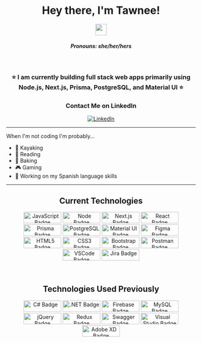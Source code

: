 <div align="center">

# Hey there, I'm Tawnee!

  <img src="https://raw.githubusercontent.com/MartinHeinz/MartinHeinz/master/wave.gif" width="30px">

##### Pronouns: **she/her/hers**

<br />

### ⭐ I am currently building full stack web apps primarily using Node.js, Next.js, Prisma, PostgreSQL, and Material UI ⭐

### Contact Me on LinkedIn

<a href="https://www.linkedin.com/in/tawneeh"><img alt="LinkedIn" src="https://img.shields.io/badge/linkedin-%230077B5.svg?style=for-the-badge&logo=linkedin&logoColor=white"/> </a>

</div>

<hr />

<div>

When I'm not coding I'm probably...

- 🚣 Kayaking
- 📙 Reading
- 🍪 Baking
- 🎮 Gaming
- 💬 Working on my Spanish language skills

</div>

<hr />

<div align="center">

  <h2>Current Technologies</h2>
  <p>
    <img alt="JavaScript Badge" src="https://img.shields.io/badge/javascript%20-%23F7DF1E.svg?&style=for-the-badge&logo=javascript&logoColor=black" height=30 width=100 />
    <img alt="Node Badge" src="https://img.shields.io/badge/Node.js-339933?style=for-the-badge&logo=nodedotjs&logoColor=white" height=30 width=100 />
    <img alt="Next.js Badge" src="https://img.shields.io/badge/next.js-000000?style=for-the-badge&logo=nextdotjs&logoColor=white" height=30 width=100 />
    <img alt="React Badge" src="https://img.shields.io/badge/react%20-%2361DAFB.svg?&style=for-the-badge&logo=react&logoColor=black" height=30 width=100 />
    <img alt="Prisma Badge" src="https://img.shields.io/badge/Prisma-3982CE?style=for-the-badge&logo=Prisma&logoColor=white" height=30 width=100 />
    <img alt="PostgreSQL Badge" src="https://img.shields.io/badge/PostgreSQL-316192?style=for-the-badge&logo=postgresql&logoColor=white" height=30 width=100 />
    <img alt="Material UI Badge" src="https://img.shields.io/badge/materialui-%230081CB.svg?&style=for-the-badge&logo=material-ui&logoColor=white" height=30 width=100 />
    <img alt="Figma Badge" src="https://img.shields.io/badge/Figma-F24E1E?style=for-the-badge&logo=figma&logoColor=white" height=30 width=100 />
    <img alt="HTML5 Badge" src="https://img.shields.io/badge/html5%20-%23E34F26.svg?&style=for-the-badge&logo=html5&logoColor=white" height=30 width=100 />
    <img alt="CSS3 Badge" src="https://img.shields.io/badge/css3%20-%235151e7.svg?&style=for-the-badge&logo=css3&logoColor=white" height=30 width=100 />
    <img alt="Bootstrap Badge" src="https://img.shields.io/badge/bootstrap-%23563D7C.svg?&style=for-the-badge&logo=bootstrap&logoColor=white" height=30 width=100 />
    <img alt="Postman Badge" src="https://img.shields.io/badge/Postman-FF6C37?style=for-the-badge&logo=Postman&logoColor=white" height=30 width=100 />
    <img alt="VSCode Badge" src="https://img.shields.io/badge/VSCode-0078D4?style=for-the-badge&logo=visual%20studio%20code&logoColor=white" height=30 width=100 />
    <img alt="Jira Badge" src="https://img.shields.io/badge/Jira-0052CC?style=for-the-badge&logo=Jira&logoColor=white" height=30 width=100 />
  </p>
  <br />
  <h2>Technologies Used Previously</h2>
  <p>
    <img alt="C# Badge" src="https://img.shields.io/badge/c%23-%23239120.svg?&style=for-the-badge&logo=c-sharp&logoColor=white" height=30 width=100 />
    <img alt=".NET Badge" src="https://img.shields.io/badge/.NET-512BD4?style=for-the-badge&logo=dotnet&logoColor=white" height=30 width=100 />
    <img alt="Firebase Badge" src="https://img.shields.io/badge/firebase-ffca28?style=for-the-badge&logo=firebase&logoColor=black" height=30 width=100 />
    <img alt="MySQL Badge" src="https://img.shields.io/badge/mysql-%2300f.svg?&style=for-the-badge&logo=mysql&logoColor=white" height=30 width=100 />
    <img alt="jQuery Badge" src="https://img.shields.io/badge/jquery-%230769AD.svg?&style=for-the-badge&logo=jquery&logoColor=white" height=30 width=100 />
    <img alt="Redux Badge" src="https://img.shields.io/badge/redux%20-%23452170.svg?&style=for-the-badge&logo=redux&logoColor=white" height=30 width=100 />
    <img alt="Swagger Badge" src="https://img.shields.io/badge/Swagger-85EA2D?style=for-the-badge&logo=Swagger&logoColor=white" height=30 width=100 />
    <img alt="Visual Studio Badge" src="https://img.shields.io/badge/Visual_Studio-5C2D91?style=for-the-badge&logo=visual%20studio&logoColor=white" height=30 width=100 />
    <img alt="Adobe XD Badge" src="https://img.shields.io/badge/Adobe%20XD-470137?style=for-the-badge&logo=Adobe%20XD&logoColor=#FF61F6" height=30 width=100 />
  </p>
</div>
